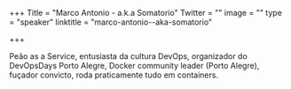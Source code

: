 +++
Title = "Marco Antonio - a.k.a Somatorio"
Twitter = ""
image = ""
type = "speaker"
linktitle = "marco-antonio--aka-somatorio"

+++

Peão as a Service, entusiasta da cultura DevOps, organizador do DevOpsDays Porto Alegre, Docker community leader (Porto Alegre), fuçador convicto, roda praticamente tudo em containers.
